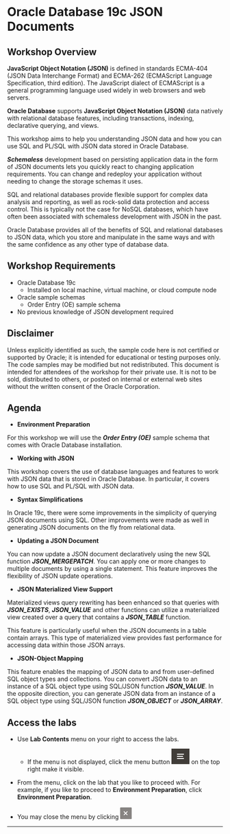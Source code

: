 # Oracle Database 19c JSON Documents

## Workshop Overview

**JavaScript Object Notation (JSON)** is defined in standards ECMA-404 (JSON Data Interchange Format) and ECMA-262 (ECMAScript Language Specification, third edition). The JavaScript dialect of ECMAScript is a general programming language used widely in web browsers and web servers.

**Oracle Database** supports **JavaScript Object Notation (JSON)** data natively with relational database features, including transactions, indexing, declarative querying, and views.

This workshop aims to help you understanding JSON data and how you can use SQL and PL/SQL with JSON data stored in Oracle Database.

***Schemaless*** development based on persisting application data in the form of JSON documents lets you quickly react to changing application requirements. You can change and redeploy your application without needing to change the storage schemas it uses.

SQL and relational databases provide flexible support for complex data analysis and reporting, as well as rock-solid data protection and access control. This is typically not the case for NoSQL databases, which have often been associated with schemaless development with JSON in the past.

Oracle Database provides all of the benefits of SQL and relational databases to JSON data, which you store and manipulate in the same ways and with the same confidence as any other type of database data.

## Workshop Requirements

* Oracle Database 19c
    * Installed on local machine, virtual machine, or cloud compute node
* Oracle sample schemas
    * Order Entry (OE) sample schema
* No previous knowledge of JSON development required

## Disclaimer

Unless explicitly identified as such, the sample code here is not certified or supported by Oracle; it is intended for educational or testing purposes only. The code samples may be modified but not redistributed.
This document is intended for attendees of the workshop for their private use. It is not to be sold, distributed to others, or posted on internal or external web sites without the written consent of the Oracle Corporation.

## Agenda

- **Environment Preparation**

For this workshop we will use the ***Order Entry (OE)*** sample schema that comes with Oracle Database installation. 

- **Working with JSON**

This workshop covers the use of database languages and features to work with JSON data that is stored in Oracle Database. In particular, it covers how to use SQL and PL/SQL with JSON data.

- **Syntax Simplifications**

In Oracle 19c, there were some improvements in the simplicity of querying JSON documents using SQL. Other improvements were made as well in generating JSON documents on the fly from relational data.

- **Updating a JSON Document**

You can now update a JSON document declaratively using the new SQL function ***JSON_MERGEPATCH***. You can apply one or more changes to multiple documents by using a single statement. This feature improves the flexibility of JSON update operations.

- **JSON Materialized View Support**

Materialized views query rewriting has been enhanced so that queries with ***JSON_EXISTS***, ***JSON_VALUE*** and other functions can utilize a materialized view created over a query that contains a ***JSON_TABLE*** function.

This feature is particularly useful when the JSON documents in a table contain arrays. This type of materialized view provides fast performance for accessing data within those JSON arrays.

- **JSON-Object Mapping**

This feature enables the mapping of JSON data to and from user-defined SQL object types and collections. You can convert JSON data to an instance of a SQL object type using SQL/JSON function ***JSON_VALUE***. In the opposite direction, you can generate JSON data from an instance of a SQL object type using SQL/JSON function ***JSON_OBJECT*** or ***JSON_ARRAY***.

## Access the labs

- Use **Lab Contents** menu on your right to access the labs.
    - If the menu is not displayed, click the menu button ![](./images/menu-button.png) on the top right  make it visible.

- From the menu, click on the lab that you like to proceed with. For example, if you like to proceed to **Environment Preparation**, click **Environment Preparation**.

- You may close the menu by clicking ![](./images/menu-close.png "")

---
